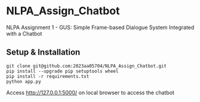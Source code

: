 # NLPA_Assign_Chatbot
NLPA Assignment 1 - GUS: Simple Frame-based Dialogue System Integrated with a Chatbot

## Setup & Installation
```
git clone git@github.com:2023aa05704/NLPA_Assign_Chatbot.git
pip install --upgrade pip setuptools wheel
pip install -r requirements.txt
python app.py
```

Access http://127.0.0.1:5000/ on local browser to access the chatbot